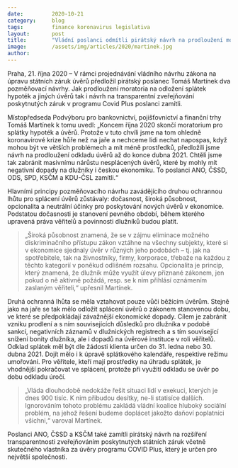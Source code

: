 ```yaml
---
date:         2020-10-21
category:     blog
tags:         finance koronavirus legislativa
layout:       post
title:        "Vládní poslanci odmítli pirátský návrh na prodloužení moratoria odkládajícího splátky hypoték a jiných úvěrů"
image:        /assets/img/articles/2020/martinek.jpg
author:       
--- 
```


 

Praha, 21. října 2020 – V rámci projednávání vládního návrhu zákona na úpravu státních záruk úvěrů předložil pirátský poslanec Tomáš Martínek dva pozměňovací návrhy. Jak prodloužení moratoria na odložení splátek hypoték a jiných úvěrů tak i návrh na transparentní zveřejňování poskytnutých záruk v programu Covid Plus poslanci zamítli.

Místopředseda Podvýboru pro bankovnictví, pojišťovnictví a finanční trhy Tomáš Martínek k tomu uvedl: „Koncem října 2020 skončí moratorium pro splátky hypoték a úvěrů. Protože v tuto chvíli jsme na tom ohledně koronavirové krize hůře než na jaře a nechceme lidi nechat napospas, když mohou být ve větších problémech a mít méně prostředků, předložili jsme návrh na prodloužení odkladu úvěrů až do konce dubna 2021. Chtěli jsme tak zabránit masivnímu nárůstu nesplácených úvěrů, které by mohly mít negativní dopady na dlužníky i českou ekonomiku. To poslanci ANO, ČSSD, ODS, SPD, KSČM a KDU-ČSL zamítli.“

Hlavními principy pozměňovacího návrhu zavádějícího druhou ochrannou lhůtu pro splácení úvěrů zůstávaly: dočasnost, široká působnost, opcionalita a neutrální účinky pro poskytování nových úvěrů v ekonomice. Podstatou dočasnosti je stanovení pevného období, během kterého upravená práva věřitelů a povinnosti dlužníků budou platit.  

> „Široká působnost znamená, že se v zájmu eliminace možného diskriminačního přístupu zákon vztáhne na všechny subjekty, které si v ekonomice sjednaly úvěr v různých jeho podobách – tj. jak na spotřebitele, tak na živnostníky, firmy, korporace, třebaže na každou z těchto kategorií v poněkud odlišném rozsahu. Opcionalita je princip, který znamená, že dlužník může využít úlevy přiznané zákonem, jen pokud o ně aktivně požádá, resp. se k nim přihlásí oznámením zaslaným věřiteli,“ upřesnil Martínek. 

Druhá ochranná lhůta se měla vztahovat pouze vůči běžícím úvěrům. Stejně jako na jaře se tak mělo odložit splácení úvěrů o zákonem stanovenou dobu, ve které se předpokládají závažnější ekonomické dopady. Cílem je zabránit vzniku prodlení a s ním souvisejících důsledků pro dlužníka v podobě sankcí, negativních záznamů v dlužnických registrech a s tím související snížení bonity dlužníka, ale i dopadů na úvěrové instituce v roli věřitelů. Odklad splátek měl být dle žádosti klienta určen do 31. ledna nebo 30. dubna 2021. Dojít mělo i k úpravě splátkového kalendáře, respektive režimu umořování. Pro věřitele, kteří mají prostředky na úhradu splátek, je vhodnější pokračovat ve splácení, protože při využití odkladu se úvěr po dobu odkladu úročí.

> „Vláda dlouhodobě nedokáže řešit situaci lidí v exekuci, kterých je dnes 900 tisíc. K nim přibudou desítky, ne-li statisíce dalších. Ignorováním tohoto problému zakládá vládní koalice hluboký sociální problém, na jehož řešení budeme doplácet jakožto daňoví poplatníci všichni,“ varoval Martínek.

Poslanci ANO, ČSSD a KSČM také zamítli pirátský návrh na rozšíření transparentnosti zveřejňováním poskytnutých státních záruk včetně skutečného vlastníka za úvěry programu COVID Plus, který je určen pro největší společnosti.
